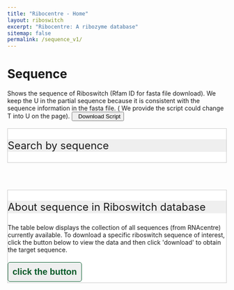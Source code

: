 ```yaml
---
title: "Ribocentre - Home"
layout: riboswitch
excerpt: "Ribocentre: A ribozyme database"
sitemap: false
permalink: /sequence_v1/
---
```

<h1 class="post-title" itemprop="name headline">Sequence</h1>
Shows the sequence of Riboswitch (Rfam ID for fasta file download). We keep the U in the partial sequence because it is consistent with the sequence information in the fasta file. ( We provide the script could change T into U on the page). <a href="https://www.ribocentre.org/downloads/sequence-T2U.ipynb" target="_blank" download="sequence-T2U.ipynb"><button class="btn btn-secondary"><span class="glyphicon glyphicon-download-alt"></span>&nbsp;&nbsp;Download Script</button></a><br><br>
<html>
<head>
<style>
     .header_box {
    border: none;
    background: #efefef;
    font-size:24px
  }
  h2{
    font-size:20px
  }
/* 按钮容器样式 */
    .button-container {
      display: flex;
      justify-content: left;
      align-items: center;
      height: 50px;
    }
    /* 按钮样式 */
    .button {
      display: block;
      padding: 10px;
      margin-right: 10px;
      text-align: center;
      background-color: #efefef;
      color: #005826;
      text-decoration: none;
      font-weight: bold;
      font-size: 20px;
      border: 1px solid #005826;
      border-radius: 5px;
      
    }
    /* 鼠标悬停样式 */
    .button:hover {
      background-color: #999;
      cursor: pointer;
    }
    /* 样式表格 */
    table {
        border: 2px solid #f8f8ff;
        border: 2px solid #767676;
		    border: 2px solid #767676;
		    border-radius: 5px;
		    background-color: #fff;
        }
		  th {
        background-color: #719B71;
        background-color: #719B71;
        background-color: #005826;
        color: rgba(255,255,255,0.9);
		    cursor: pointer;
        }
		  td {
		    background-color: #ffffff;
		    background-color: #f9f9f9;
		    background-color: #f9f9f9;
		    }		
		  th, td {
		  min-width: 90px;
		  padding: 10px 10px;
		}
    /* 隐藏所有 sheet */
    .sheet {
      display: none;
    }
</style>
</head>
<div class="sectiontitle" style="border: 1px solid #C9C9C9; background-color: #fff;">
<p class="header_box" >Search by sequence</p>
<head>
    <title>Sequence search</title>
  </head>
  <body>
    <rnacentral-sequence-search
            databases='["ribocentre"]'
            examples='[
              {"description": "c-di-GMP-II-GAG riboswitch", "urs": "", "sequence": "CUGCACGCGGGAGGCUGUGAUCCGCCGGACGUACCGACUGCGGCCACCGCAGUCCGGCGGGGAGCCACUGGUGAGACCGGCCCCCGAAG"},
              {"description": "TPP riboswitch (THI element)", "urs": "", "sequence": "GTGTCCACTCACGGGTGCGCTTCATTAAGCGCTGAGAATAAACCGTTTGAACCTGATCCGGGTTATGCCGGCGATAGGAAGAGAATTATGCATAATG"}
            ]'
            rfam="true"
    />
  <script type="text/javascript" src="https://www.ribocentre.org/js/RNAcentral-sequence-search.js"></script></body>
</div>

<br><br>
<div class="sectiontitle" style="border: 1px solid #C9C9C9; background-color: #fff;">
<p class="header_box" >About sequence in Riboswitch database</p>
The table below displays the collection of all sequences (from RNAcentre) currently available. To download a specific riboswitch sequence of interest, click the button below to view the data and then click 'download' to obtain the target sequence.<br><br>
<div class="button-container">
  <button class="button" onclick="toggleTable('table1')">click the button</button>
  
</div>

<div id="table1" class="table" style="display: none;">
  <h2></h2>
  <table>
    <tr>
      <th>Name</th>
      <th>Download</th>
    </tr>
    <tr>
      <td>File 1</td>
      <td><a href="#" onclick="downloadFile('path/to/file1')">Download</a></td>
    </tr>
    <tr>
      <td>File 2</td>
      <td><a href="#" onclick="downloadFile('path/to/file2')">Download</a></td>
    </tr>
    <tr>
      <td>File 3</td>
      <td><a href="#" onclick="downloadFile('path/to/file3')">Download</a></td>
    </tr>
    <!-- Add more rows... -->
  </table>
</div>


<script>
function toggleTable(tableId) {
  var table = document.getElementById(tableId);
  if (table.style.display === 'none') {
    table.style.display = 'block';
  } else {
    table.style.display = 'none';
  }
}

function downloadFile(filePath) {
  // Create a temporary link element with the download URL
  var link = document.createElement('a');
  link.href = filePath;
  link.download = filePath.split('/').pop(); // Set the filename to the last part of the URL
  document.body.appendChild(link);

  // Trigger a click event on the link to start the download
  link.click();

  // Remove the link from the DOM
  document.body.removeChild(link);
}
</script>


